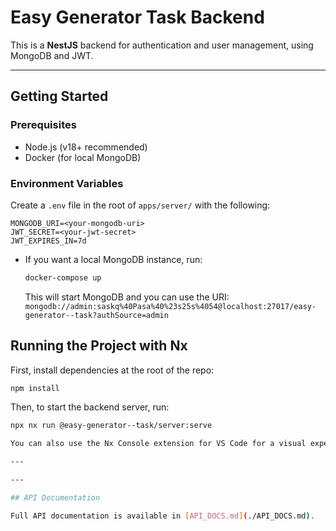 # Easy Generator Task Backend

This is a **NestJS** backend for authentication and user management, using MongoDB and JWT.

---

## Getting Started

### Prerequisites

- Node.js (v18+ recommended)
- Docker (for local MongoDB)

### Environment Variables

Create a `.env` file in the root of `apps/server/` with the following:

```
MONGODB_URI=<your-mongodb-uri>
JWT_SECRET=<your-jwt-secret>
JWT_EXPIRES_IN=7d
```

- If you want a local MongoDB instance, run:
  ```bash
  docker-compose up
  ```
  This will start MongoDB and you can use the URI: `mongodb://admin:saskq%40Pasa%40%23s25s%4054@localhost:27017/easy-generator--task?authSource=admin`

## Running the Project with Nx

First, install dependencies at the root of the repo:

```bash
npm install
```

Then, to start the backend server, run:

```bash
npx nx run @easy-generator--task/server:serve

You can also use the Nx Console extension for VS Code for a visual experience.

---

---

## API Documentation

Full API documentation is available in [API_DOCS.md](./API_DOCS.md).
```
